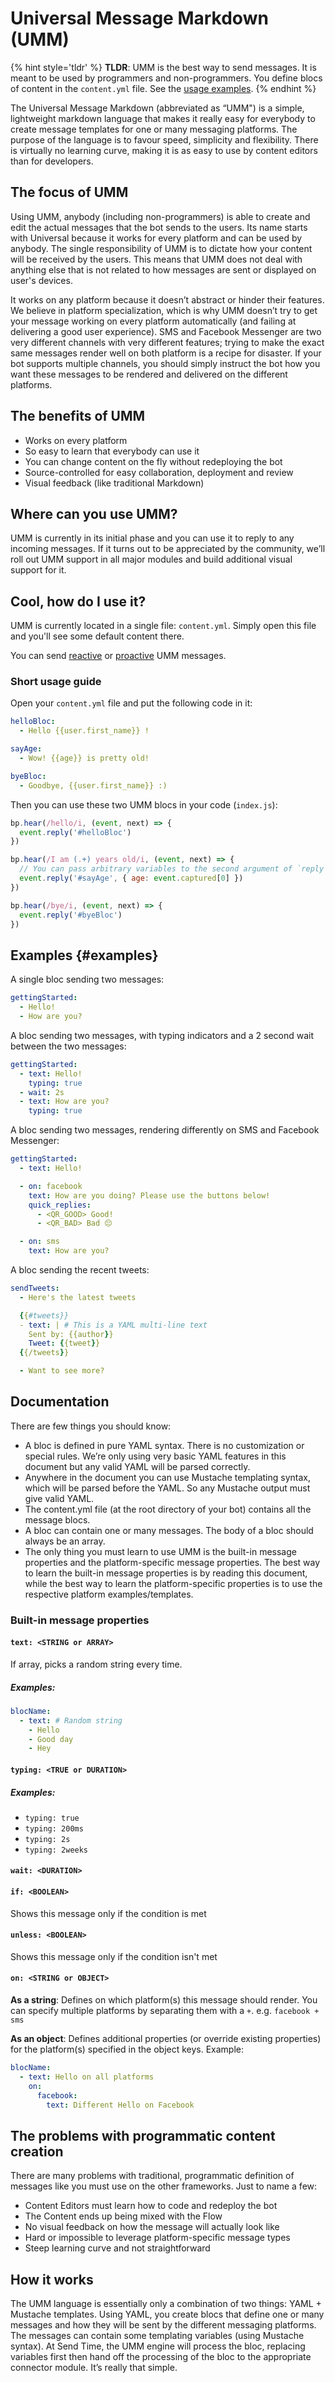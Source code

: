 # Universal Message Markdown (UMM)

{% hint style='tldr' %}
**TLDR**: UMM is the best way to send messages. It is meant to be used by programmers and non-programmers. You define blocs of content in the `content.yml` file. See the [usage examples](#examples).
{% endhint %}

The Universal Message Markdown (abbreviated as “UMM") is a simple, lightweight markdown language that makes it really easy for everybody to create message templates for one or many messaging platforms. The purpose of the language is to favour speed, simplicity and flexibility. There is virtually no learning curve, making it is as easy to use by content editors than for developers.

## The focus of UMM

Using UMM, anybody (including non-programmers) is able to create and edit the actual messages that the bot sends to the users. Its name starts with Universal because it works for every platform and can be used by anybody. The single responsibility of UMM is to dictate how your content will be received by the users. This means that UMM does not deal with anything else that is not related to how messages are sent or displayed on user's devices.

It works on any platform because it doesn’t abstract or hinder their features. We believe in platform specialization, which is why UMM doesn’t try to get your message working on every platform automatically (and failing at delivering a good user experience). SMS and Facebook Messenger are two very different channels with very different features; trying to make the exact same messages render well on both platform is a recipe for disaster. If your bot supports multiple channels, you should simply instruct the bot how you want these messages to be rendered and delivered on the different platforms.

## The benefits of UMM

- Works on every platform
- So easy to learn that everybody can use it
- You can change content on the fly without redeploying the bot
- Source-controlled for easy collaboration, deployment and review
- Visual feedback (like traditional Markdown)

## Where can you use UMM?

UMM is currently in its initial phase and you can use it to reply to any incoming messages. If it turns out to be appreciated by the community, we’ll roll out UMM support in all major modules and build additional visual support for it.

## Cool, how do I use it?

UMM is currently located in a single file: `content.yml`. Simply open this file and you'll see some default content there.

You can send [reactive](./events.md#reactive) or [proactive](./events.md#proactive) UMM messages.

### Short usage guide

Open your `content.yml` file and put the following code in it:

```yaml
helloBloc:
  - Hello {{user.first_name}} !

sayAge:
  - Wow! {{age}} is pretty old!

byeBloc:
  - Goodbye, {{user.first_name}} :)
```

Then you can use these two UMM blocs in your code (`index.js`):

```js
bp.hear(/hello/i, (event, next) => {
  event.reply('#helloBloc')
})

bp.hear(/I am (.+) years old/i, (event, next) => {
  // You can pass arbitrary variables to the second argument of `reply`
  event.reply('#sayAge', { age: event.captured[0] })
})

bp.hear(/bye/i, (event, next) => {
  event.reply('#byeBloc')
})
```

## Examples {#examples}

A single bloc sending two messages:

```yaml
gettingStarted:
  - Hello!
  - How are you?
```

A bloc sending two messages, with typing indicators and a 2 second wait between the two messages:

```yaml
gettingStarted:
  - text: Hello!
    typing: true
  - wait: 2s
  - text: How are you?
    typing: true
```

A bloc sending two messages, rendering differently on SMS and Facebook Messenger:

```yaml
gettingStarted:
  - text: Hello!

  - on: facebook
    text: How are you doing? Please use the buttons below!
    quick_replies:
      - <QR_GOOD> Good!
      - <QR_BAD> Bad 😔

  - on: sms
    text: How are you?
```

A bloc sending the recent tweets:

```yaml
sendTweets:
  - Here's the latest tweets

  {{#tweets}}
  - text: | # This is a YAML multi-line text
    Sent by: {{author}}
    Tweet: {{tweet}}
  {{/tweets}}

  - Want to see more?
```

## Documentation

There are few things you should know:
- A bloc is defined in pure YAML syntax. There is no customization or special rules. We’re only using very basic YAML features in this document but any valid YAML will be parsed correctly.
- Anywhere in the document you can use Mustache templating syntax, which will be parsed before the YAML. So any Mustache output must give valid YAML.
- The content.yml file (at the root directory of your bot) contains all the message blocs.
- A bloc can contain one or many messages. The body of a bloc should always be an array.
- The only thing you must learn to use UMM is the built-in message properties and the platform-specific message properties. The best way to learn the built-in message properties is by reading this document, while the best way to learn the platform-specific properties is to use the respective platform examples/templates.

### Built-in message properties

#### `text: <STRING or ARRAY>`

If array, picks a random string every time.

##### Examples:

```yaml
blocName:
  - text: # Random string
    - Hello
    - Good day
    - Hey
```

#### `typing: <TRUE or DURATION>`

##### Examples:

- `typing: true`
- `typing: 200ms`
- `typing: 2s`
- `typing: 2weeks`

#### `wait: <DURATION>`

#### `if: <BOOLEAN>`

Shows this message only if the condition is met

#### `unless: <BOOLEAN>`

Shows this message only if the condition isn't met

#### `on: <STRING or OBJECT>`

**As a string**: Defines on which platform(s) this message should render. You can specify multiple platforms by separating them with a `+`. e.g. `facebook + sms`

**As an object**: Defines additional properties (or override existing properties) for the platform(s) specified in the object keys. Example:

```yaml
blocName:
  - text: Hello on all platforms
    on:
      facebook:
        text: Different Hello on Facebook
```

## The problems with programmatic content creation

There are many problems with traditional, programmatic definition of messages like you must use on the other frameworks. Just to name a few:

 - Content Editors must learn how to code and redeploy the bot
 - The Content ends up being mixed with the Flow
 - No visual feedback on how the message will actually look like
 - Hard or impossible to leverage platform-specific message types
 - Steep learning curve and not straightforward

## How it works

The UMM language is essentially only a combination of two things: YAML + Mustache templates. Using YAML, you create blocs that define one or many messages and how they will be sent by the different messaging platforms. The messages can contain some templating variables (using Mustache syntax). At Send Time, the UMM engine will process the bloc, replacing variables first then hand off the processing of the bloc to the appropriate connector module. It’s really that simple.

